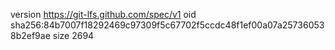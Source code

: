version https://git-lfs.github.com/spec/v1
oid sha256:84b7007f18292469c97309f5c67702f5ccdc48f1ef00a07a257360538b2ef9ae
size 2694
